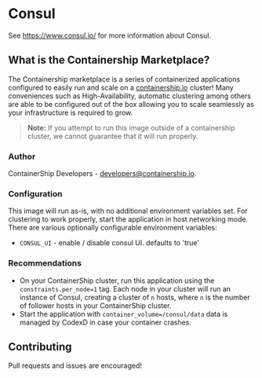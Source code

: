 # Consul

See https://www.consul.io/ for more information about Consul.


## What is the Containership Marketplace?

The Containership marketplace is a series of containerized applications configured to easily run and scale on a [containership.io](https://containership.io) cluster! Many conveniences such as High-Availability, automatic clustering among others are able to be configured out of the box allowing you to scale seamlessly as your infrastructure is required to grow.

> **Note:** If you attempt to run this image outside of a containership cluster, we cannot guarantee that it will run properly.

### Author
ContainerShip Developers - developers@containership.io.

### Configuration
This image will run as-is, with no additional environment variables set. For clustering to work properly, start the application in host networking mode. There are various optionally configurable environment variables:

* `CONSUL_UI` - enable / disable consul UI. defaults to 'true'

### Recommendations
* On your ContainerShip cluster, run this application using the `constraints.per_node=1` tag. Each node in your cluster will run an instance of Consul, creating a cluster of `n` hosts, where `n` is the number of follower hosts in your ContainerShip cluster.
* Start the application with `container_volume=/consul/data` data is managed by CodexD in case your container crashes.

## Contributing
Pull requests and issues are encouraged!
